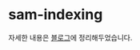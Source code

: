 # sam-indexing

자세한 내용은 [블로그](https://www.handongbee.com/posts/Search-Console-%EC%9D%B8%EB%8D%B1%EC%8B%B1%EC%9E%90%EB%8F%99%ED%99%943/)에 정리해두었습니다.
